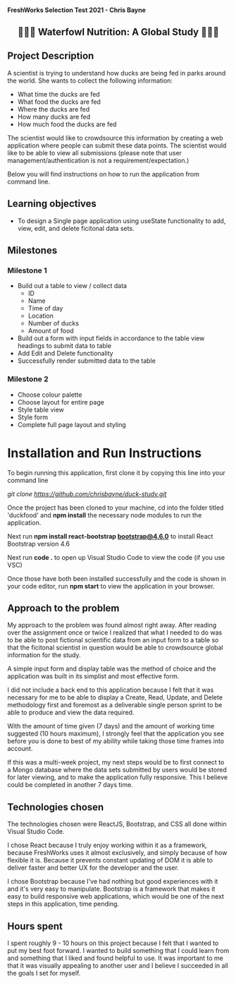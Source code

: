 #### FreshWorks Selection Test 2021 - Chris Bayne

<div align="center">

## :duck::duck::duck: Waterfowl Nutrition: A Global Study :duck::duck::duck:

</div>

## Project Description
A scientist is trying to understand how ducks are being fed in parks around the world. She wants to collect the following information:

- What time the ducks are fed
- What food the ducks are fed
- Where the ducks are fed
- How many ducks are fed
- How much food the ducks are fed

The scientist would like to crowdsource this information by creating a web application where
people can submit these data points. The scientist would like to be able to view all submissions
(please note that user management/authentication is not a requirement/expectation.)

Below you will find instructions on how to run the application from command line.

## Learning objectives
- To design a Single page application using useState functionality to add, view, edit, and delete ficitonal data sets.

## Milestones
### Milestone 1
- Build out a table to view / collect data
    - ID
    - Name
    - Time of day
    - Location
    - Number of ducks
    - Amount of food
- Build out a form with input fields in accordance to the table view headings to submit data to table
- Add Edit and Delete functionality
- Successfully render submitted data to the table

### Milestone 2
- Choose colour palette
- Choose layout for entire page 
- Style table view
- Style form
- Complete full page layout and styling


# Installation and Run Instructions

To begin running this application, first clone it by copying this line into your command line

<i>git clone https://github.com/chrisbayne/duck-study.git</i>

Once the project has been cloned to your machine, cd into the folder titled 'duckfood' and <b>npm install</b> the necessary node modules to run the application.

Next run <b>npm install react-bootstrap bootstrap@4.6.0</b> to install React Bootstrap version 4.6

Next run <b>code .</b> to open up Visual Studio Code to view the code (if you use VSC)

Once those have both been installed successfully and the code is shown in your code editor, run <b>npm start</b> to view the application in your browser.



## Approach to the problem
My approach to the problem was found almost right away. After reading over the assignment once or twice I realized that what I needed to do was to be able to post fictional scientific data from an input form to a table so that the ficitonal scientist in question would be able to crowdsource global information for the study.

A simple input form and display table was the method of choice and the application was built in its simplist and most effective form.

I did not include a back end to this application because I felt that it was necessary for me to be able to display a Create, Read, Update, and Delete methodology first and foremost as a deliverable single person sprint to be able to produce and view the data required. 

With the amount of time given (7 days) and the amount of working time suggested (10 hours maximum), I strongly feel that the application you see before you is done to best of my ability while taking those time frames into account.

If this was a multi-week project, my next steps would be to first connect to a Mongo database where the data sets submitted by users would be stored for later viewing, and to make the application fully responsive. This I believe could be completed in another 7 days time.

## Technologies chosen
The technologies chosen were ReactJS, Bootstrap, and CSS all done within Visual Studio Code. 

I chose React because I truly enjoy working within it as a framework, because FreshWorks uses it almost exclusively, and simply because of how flexible it is. Because it prevents constant updating of DOM it is able to deliver faster and better UX for the developer and the user.

I chose Bootstrap because I've had nothing but good experiences with it and it's very easy to manipulate. Bootstrap is a framework that makes it easy to build responsive web applications, which would be one of the next steps in this application, time pending.

## Hours spent
I spent roughly 9 - 10 hours on this project because I felt that I wanted to put my best foot forward. I wanted to build something that I could learn from and something that I liked and found helpful to use. It was important to me that it was visually appealing to another user and I believe I succeeded in all the goals I set for myself.
